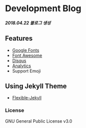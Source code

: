 # Development Blog

##### 2018.04.22 블로그 생성

## Features

- [Google Fonts](https://fonts.google.com/)
- [Font Awesome](http://fontawesome.io/)
- [Disqus](https://disqus.com/)
- [Analytics](https://analytics.google.com/analytics/web/)
- Support Emoji

## Using Jekyll Theme 

- [Flexible-Jekyll](http://artemsheludko.pw/flexible-jekyll/)

### License

GNU General Public License v3.0

